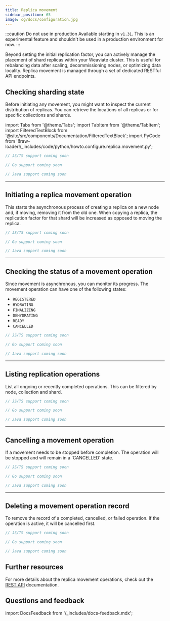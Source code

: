 ```yaml
---
title: Replica movement
sidebar_position: 65
image: og/docs/configuration.jpg
---
```


:::caution Do not use in production
Available starting in `v1.31`. This is an experimental feature and shouldn't be used in a production environment for now.
:::

Beyond setting the initial replication factor, you can actively manage the placement of shard replicas within your Weaviate cluster. This is useful for rebalancing data after scaling, decommissioning nodes, or optimizing data locality. Replica movement is managed through a set of dedicated RESTful API endpoints.

## Checking sharding state

Before initiating any movement, you might want to inspect the current distribution of replicas. You can retrieve the locations of all replicas or for specific collections and shards.

import Tabs from '@theme/Tabs';
import TabItem from '@theme/TabItem';
import FilteredTextBlock from '@site/src/components/Documentation/FilteredTextBlock';
import PyCode from '!!raw-loader!/\_includes/code/python/howto.configure.replica.movement.py';

<Tabs groupId="languages">
  <TabItem value="py" label="Python Client v4">
    <FilteredTextBlock
      text={PyCode}
      startMarker="# START CheckShardingState"
      endMarker="# END CheckShardingState"
      language="py"
    />
  </TabItem>
  <TabItem value="js" label="JS/TS Client v3">

```typescript
// JS/TS support coming soon
```

</TabItem>
<TabItem value="go" label="Go">

```go
// Go support coming soon
```

</TabItem>
<TabItem value="java" label="Java">

```java
// Java support coming soon
```

</TabItem>
</Tabs>

---

## Initiating a replica movement operation

This starts the asynchronous process of creating a replica on a new node and, if moving, removing it from the old one. When copying a replica, the replication factor for that shard will be increased as opposed to moving the replica.

<Tabs groupId="languages">
<TabItem value="py" label="Python Client v4">
<FilteredTextBlock
text={PyCode}
startMarker="# START ReplicateShard"
endMarker="# END ReplicateShard"
language="py"
/>
</TabItem>
<TabItem value="js" label="JS/TS Client v3">

```typescript
// JS/TS support coming soon
```

</TabItem>
<TabItem value="go" label="Go">

```go
// Go support coming soon
```

</TabItem>
<TabItem value="java" label="Java">

```java
// Java support coming soon
```

</TabItem>
</Tabs>

---

## Checking the status of a movement operation

Since movement is asynchronous, you can monitor its progress. The movement operation can have one of the following states:

- `REGISTERED`
- `HYDRATING`
- `FINALIZING`
- `DEHYDRATING`
- `READY`
- `CANCELLED`

<Tabs groupId="languages">
<TabItem value="py" label="Python Client v4">
<FilteredTextBlock
text={PyCode}
startMarker="# START CheckOperationStatus"
endMarker="# END CheckOperationStatus"
language="py"
/>
</TabItem>
<TabItem value="js" label="JS/TS Client v3">

```typescript
// JS/TS support coming soon
```

</TabItem>
<TabItem value="go" label="Go">

```go
// Go support coming soon
```

</TabItem>
<TabItem value="java" label="Java">

```java
// Java support coming soon
```

</TabItem>
</Tabs>

---

## Listing replication operations

List all ongoing or recently completed operations. This can be filtered by node, collection and shard.

<Tabs groupId="languages">
<TabItem value="py" label="Python Client v4">
<FilteredTextBlock
text={PyCode}
startMarker="# START ListReplicationOperations"
endMarker="# END ListReplicationOperations"
language="py"
/>
</TabItem>
<TabItem value="js" label="JS/TS Client v3">

```typescript
// JS/TS support coming soon
```

</TabItem>
<TabItem value="go" label="Go">

```go
// Go support coming soon
```

</TabItem>
<TabItem value="java" label="Java">

```java
// Java support coming soon
```

</TabItem>
</Tabs>

---

## Cancelling a movement operation

If a movement needs to be stopped before completion. The operation will be stopped and will remain in a 'CANCELLED' state.

<Tabs groupId="languages">
<TabItem value="py" label="Python Client v4">
<FilteredTextBlock
text={PyCode}
startMarker="# START CancelOperation"
endMarker="# END CancelOperation"
language="py"
/>
</TabItem>
<TabItem value="js" label="JS/TS Client v3">

```typescript
// JS/TS support coming soon
```

</TabItem>
<TabItem value="go" label="Go">

```go
// Go support coming soon
```

</TabItem>
<TabItem value="java" label="Java">

```java
// Java support coming soon
```

</TabItem>
</Tabs>

---

## Deleting a movement operation record

To remove the record of a completed, cancelled, or failed operation. If the operation is active, it will be cancelled first.

<Tabs groupId="languages">
<TabItem value="py" label="Python Client v4">
<FilteredTextBlock
text={PyCode}
startMarker="# START DeleteOperationRecord"
endMarker="# END DeleteOperationRecord"
language="py"
/>
</TabItem>
<TabItem value="js" label="JS/TS Client v3">

```typescript
// JS/TS support coming soon
```

</TabItem>
<TabItem value="go" label="Go">

```go
// Go support coming soon
```

</TabItem>
<TabItem value="java" label="Java">

```java
// Java support coming soon
```

</TabItem>
</Tabs>

## Further resources

For more details about the replica movement operations, check out the [REST API](https://www.google.com/search?q=../api/rest.md) documentation.

## Questions and feedback

import DocsFeedback from '/\_includes/docs-feedback.mdx';

<DocsFeedback/>
